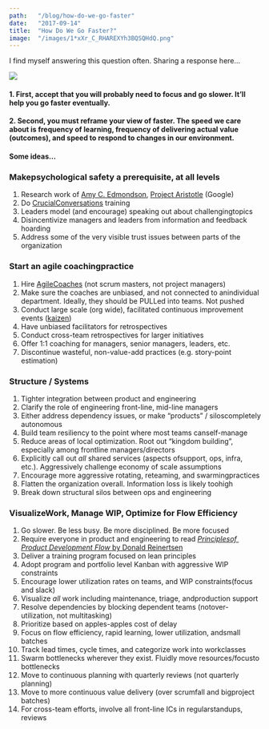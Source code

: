 ```yaml
---
path:	"/blog/how-do-we-go-faster"
date:	"2017-09-14"
title:	"How Do We Go Faster?"
image:	"/images/1*xXr_C_RHAREXYh3BQSQHdQ.png"
---
```


I find myself answering this question often. Sharing a response here…

![](/images/1*xXr_C_RHAREXYh3BQSQHdQ.png)

#### 1. First, accept that you will probably need to focus and go slower. It’ll help you go faster eventually.

#### 2. Second, you must reframe your view of faster. The speed we care about is frequency of learning, frequency of delivering actual value (outcomes), and speed to respond to changes in our environment.

#### Some ideas…

### Make​ ​​psychological​ ​safety​​ ​a​ ​prerequisite,​ ​at​ ​all​ ​levels

1. Research work of [Amy C. Edmondson](https://www.youtube.com/watch?v=LhoLuui9gX8), [Project Aristotle](https://rework.withgoogle.com/guides/understanding-team-effectiveness/steps/introduction/) (Google)
2. Do​ ​[Crucial​ ​Conversations](https://www.amazon.com/Crucial-Conversations-Talking-Stakes-Second/dp/1469266822)​ ​training
3. Leaders​ ​model​ ​(and​ ​encourage)​ ​speaking​ ​out​ ​about​ ​challenging​ ​topics
4. Disincentivize​ ​managers​ ​and​ ​leaders​ ​from​ ​information​ ​and​ ​feedback​ ​hoarding
5. Address​ ​some​ ​of​ ​the​ ​very​ ​visible​ ​trust​ ​issues​ ​between​ ​parts​ ​of​ ​the​ ​organization
### Start​ ​an​ ​agile​ ​coaching​ ​practice

1. Hire​ ​[Agile​ ​Coaches](http://www.agile-ux.com/2010/03/30/the-scrummaster-is-not-an-agile-coach/)​ ​(not​ ​scrum​ ​masters,​ ​not​ ​project​ ​managers)
2. Make​ ​sure​ ​the​ ​coaches​ ​are​ ​​unbiased​,​ ​and​ ​not​ ​connected​ ​to​ ​an​ ​individual​ ​department. Ideally, they should be PULLed into teams. Not pushed
3. Conduct​ ​large​ ​scale​ ​(org​ ​wide),​ ​facilitated​ ​continuous​ ​improvement​ ​events​ ​([k​aizen​](https://en.wikipedia.org/wiki/Kaizen))
4. Have​ ​unbiased​ ​facilitators​ ​for​ ​retrospectives
5. Conduct​ ​cross-team​ ​retrospectives​ ​for​ ​larger​ ​initiatives
6. Offer​ ​1:1​ ​coaching​ ​for​ ​managers,​ ​senior​ ​managers,​ ​leaders,​ ​etc.
7. Discontinue​ ​wasteful,​ ​non-value-add​ ​practices​ ​(e.g.​ ​story-point​ ​estimation)
### Structure​ ​/​ ​Systems

1. Tighter​ ​integration​ ​between​ ​product​ ​and​ ​engineering
2. Clarify​ ​the​ ​role​ ​of​ ​engineering​ ​front-line,​ ​mid-line​ ​managers
3. Either​ ​address​ ​dependency​ ​issues,​ ​or​ ​make​ ​“products”​ ​/​ ​silos​ ​completely​ ​autonomous
4. Build​ ​team​ ​resiliency​ ​to​ ​the​ ​point​ ​where​ ​most​ ​teams​ ​can​ ​self-manage
5. Reduce​ ​areas​ ​of​ ​local​ ​optimization​. Root​ ​out​ ​“kingdom​ ​building”,​ ​especially​ ​among​ ​frontline​ ​managers/directors
6. Explicitly​ ​call​ ​out​​ ​*all*​​ ​shared​ ​services​ ​(aspects​ ​of​ ​support,​ ​ops,​ ​infra,​ ​etc.). Aggressively challenge economy of scale assumptions
7. Encourage​ ​more​ ​aggressive​ ​rotating,​ ​​reteaming​,​ ​and​ ​swarming​ ​practices
8. Flatten​ ​the​ ​organization​ ​overall.​ ​Information​ ​loss​ ​is​ likely ​too​ ​high
9. Break​ ​down​ ​structural​ ​silos​ ​between​ ​ops​ ​and​ ​engineering
### Visualize​ ​Work,​ ​Manage​ ​WIP,​ ​Optimize​ ​for​ ​Flow​ ​Efficiency

1. Go slower. Be less busy. Be more disciplined. Be more focused
2. Require​ ​everyone​ ​in​ ​product​ ​and​ ​engineering​ ​to​ ​read​ [​​*Principles​ ​of​ ​Product​ ​Development​ ​Flow* by Donald Reinertsen](https://www.amazon.com/dp/B007TKU0O0/ref=dp-kindle-redirect?_encoding=UTF8&btkr=1)
3. Deliver​ ​a​ ​training​ ​program​ ​focused​ ​on​ ​lean​ ​principles
4. Adopt​ ​program​ ​and​ ​portfolio​ ​level​ ​Kanban​ ​with​ ​aggressive​ ​WIP​ ​constraints
5. Encourage​ ​lower​ ​utilization​ ​rates​ ​on​ ​teams,​ ​and​ ​WIP​ ​constraints​ ​(focus​ ​and​ ​slack)
6. Visualize​ ​​*all*​ ​​work​ ​including​ ​maintenance,​ ​triage,​ ​and​ ​production​ ​support
7. Resolve​ ​dependencies​ ​by​ ​blocking​ ​dependent​ ​teams​ ​(not​ ​over-utilization,​ ​not​ ​multitasking)
8. Prioritize​ ​based​ ​on​ ​apples-apples​ ​cost​ ​of​ ​delay​
9. Focus​ ​on​ ​flow​ ​efficiency,​ ​rapid learning, lower​ ​utilization,​ ​and​ ​small​ ​batches
10. Track​ ​lead​ ​times,​ ​cycle​ ​times,​ ​and​ ​categorize​ ​work​ ​into​ ​work​ ​classes
11. Swarm​ ​bottlenecks​ ​wherever​ ​they​ ​exist.​ ​Fluidly​ ​move​ ​resources/focus​ ​to​ ​bottlenecks
12. Move​ ​to​ ​continuous​ ​planning​ ​with​ ​quarterly​ ​reviews​ ​(not​ ​quarterly​ ​planning)
13. Move​ ​to​ ​more​ ​continuous​ ​value​ ​delivery​ ​(over​ ​scrumfall​ ​and​ ​big​ ​project​ ​batches)
14. For​ ​cross-team​ ​efforts,​ ​involve​ ​all​ ​front-line​ ​ICs​ ​in​ ​regular​ ​standups,​ ​reviews
